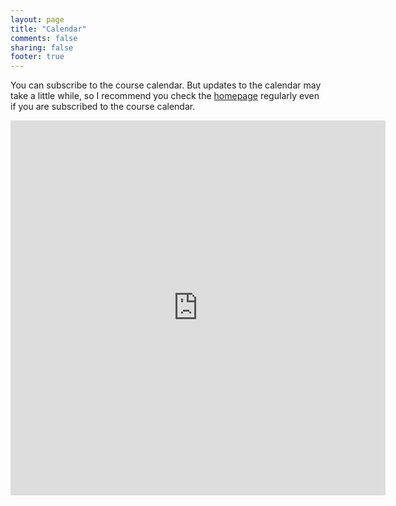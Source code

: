 ```yaml
---
layout: page
title: "Calendar"
comments: false
sharing: false
footer: true
---
```


You can subscribe to the course calendar. But updates to the calendar may take a little while, so I recommend you check the [homepage](../index.html) regularly even if you are subscribed to the course calendar. 

<iframe src="https://www.google.com/calendar/embed?showTitle=0&amp;showPrint=0&amp;height=600&amp;wkst=2&amp;bgcolor=%23FFFFFF&amp;src=umass.edu_jb9jcn6bg80qdpg3408a5isdac%40group.calendar.google.com&amp;color=%23853104&amp;ctz=America%2FNew_York" style=" border-width:0 " width="600" height="600" frameborder="0" scrolling="no"></iframe>